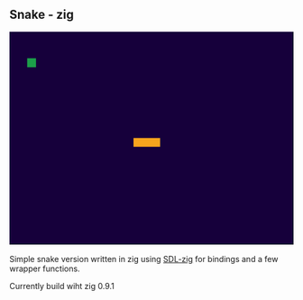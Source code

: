 ## Snake - zig

![Snake written in zig](https://github.com/P-Louw/Znake/blob/master/snakethumb.gif)

Simple snake version written in zig using [SDL-zig](https://github.com/MasterQ32/SDL.zig) for bindings and a few wrapper functions.

Currently build wiht zig 0.9.1




